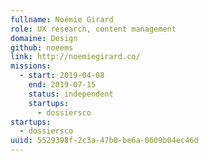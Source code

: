 ```yaml
---
fullname: Noémie Girard
role: UX research, content management
domaine: Design
github: noeems
link: http://noemiegirard.co/
missions:
  - start: 2019-04-08
    end: 2019-07-15
    status: independent
    startups:
      - dossiersco
startups:
  - dossiersco
uuid: 5529398f-2c3a-47b0-be6a-0609b04ec46d
---
```

